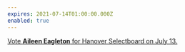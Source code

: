 ```yaml
---
expires: 2021-07-14T01:00:00.000Z
enabled: true
---
```


[Vote **Aileen Eagleton** for Hanover Selectboard on July 13.](/endorsements)
